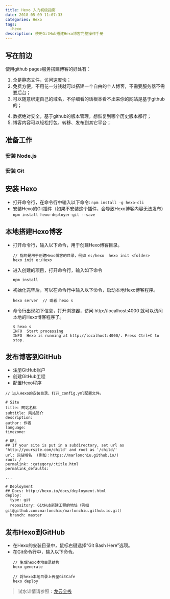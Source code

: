 ```yaml
---
title: Hexo 入门初级指南
date: 2018-05-09 11:07:33
categories: Hexo
tags: 
  -hexo
description: 使用GitHub搭建Hexo博客完整操作手册
---
```


## 写在前边
使用github pages服务搭建博客的好处有：

1. 全是静态文件，访问速度快；
2. 免费方便，不用花一分钱就可以搭建一个自由的个人博客，不需要服务器不需要后台；
3. 可以随意绑定自己的域名，不仔细看的话根本看不出来你的网站是基于github的；

<!--more-->

4. 数据绝对安全，基于github的版本管理，想恢复到哪个历史版本都行；
5. 博客内容可以轻松打包、转移、发布到其它平台；

## 准备工作
### 安装 Node.js

### 安装 Git

## 安装 Hexo
* 打开命令行，在命令行中输入以下命令:
  `npm install -g hexo-cli` 
* 安装Hexo的Git插件（如果不安装这个插件，会导致Hexo博客内容无法发布）
  `npm install hexo-deployer-git --save`

## 本地搭建Hexo博客
* 打开命令行，输入以下命令，用于创建Hexo博客目录。
    ```
    // 指的是用于创建Hexo博客的目录，例如 e:/hexo  hexo init <folder>
    hexo init e:/Hexo 
    ```
* 进入创建的项目，打开命令行，输入如下命令
    ```
    npm install
    ```

* 初始化完毕后，可以在命令行中输入以下命令，启动本地Hexo博客程序。 
    ```
    hexo server  // 或者 hexo s
    ```

* 命令行出现如下信息，打开浏览器，访问 http://localhost:4000 就可以访问本地的Hexo博客程序了。
    ```
    $ hexo s
    INFO  Start processing
    INFO  Hexo is running at http://localhost:4000/. Press Ctrl+C to stop.
    ```

## **发布博客到GitHub**
* 注册GitHub账户
* 创建GitHub工程
* 配置Hexo程序
```
// 进入Hexo的安装目录，打开_config.yml配置文件。

# Site
title: 网站名称
subtitle: 网站简介
description:
author: 作者
language:
timezone:

# URL
## If your site is put in a subdirectory, set url as 'http://yoursite.com/child' and root as '/child/'
url: 网站域名  (例如：https://marlonchiu.github.io/)
root: /
permalink: :category/:title.html
permalink_defaults:

...

# Deployment
## Docs: http://hexo.io/docs/deployment.html
deploy:
  type: git
  repository: GitHub新建工程的地址（例如 git@github.com:marlonchiu/marlonchiu.github.io.git）
  branch: master
```

## 发布Hexo到GitHub
* 在Hexo的安装目录中，鼠标右键选择”Git Bash Here”选项。
* 在Git命令行中，输入以下命令。
    ```
    // 生成hexo本地目录结构
    hexo generate

    // 将hexo本地目录上传至GitCafe
    hexo deploy
    ```

> 试水详情请参照：[龙云全栈](http://www.longestory.com/2017/12/29/create-hexo-deploy-to-github.html)